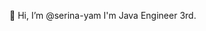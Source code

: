 👋 Hi, I’m @serina-yam
I'm Java Engineer 3rd. 

<!---
serina-yam/serina-yam is a ✨ special ✨ repository because its `README.md` (this file) appears on your GitHub profile.
You can click the Preview link to take a look at your changes.
--->

